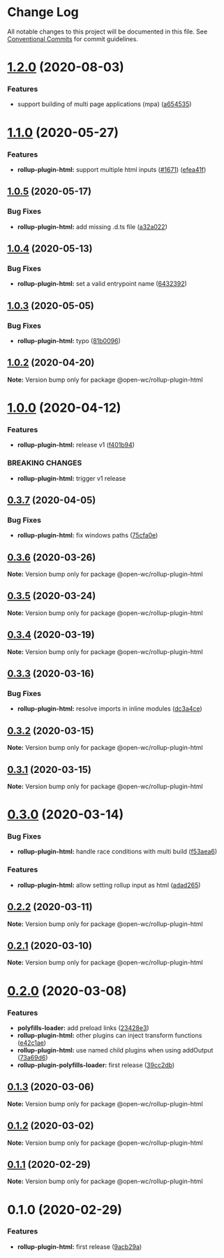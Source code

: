 # Change Log

All notable changes to this project will be documented in this file.
See [Conventional Commits](https://conventionalcommits.org) for commit guidelines.

# [1.2.0](https://github.com/open-wc/open-wc/compare/@open-wc/rollup-plugin-html@1.1.0...@open-wc/rollup-plugin-html@1.2.0) (2020-08-03)


### Features

* support building of multi page applications (mpa) ([a654535](https://github.com/open-wc/open-wc/commit/a65453576c42794958e90b9765000f99117097bd))





# [1.1.0](https://github.com/open-wc/open-wc/compare/@open-wc/rollup-plugin-html@1.0.5...@open-wc/rollup-plugin-html@1.1.0) (2020-05-27)


### Features

* **rollup-plugin-html:** support multiple html inputs ([#1671](https://github.com/open-wc/open-wc/issues/1671)) ([efea41f](https://github.com/open-wc/open-wc/commit/efea41f64cf384a7b16337fc76247d6e82645a6d))





## [1.0.5](https://github.com/open-wc/open-wc/compare/@open-wc/rollup-plugin-html@1.0.4...@open-wc/rollup-plugin-html@1.0.5) (2020-05-17)


### Bug Fixes

* **rollup-plugin-html:** add missing .d.ts file ([a32a022](https://github.com/open-wc/open-wc/commit/a32a02255bc8df5fc784900aee8f61dcf1876758))





## [1.0.4](https://github.com/open-wc/open-wc/compare/@open-wc/rollup-plugin-html@1.0.3...@open-wc/rollup-plugin-html@1.0.4) (2020-05-13)


### Bug Fixes

* **rollup-plugin-html:** set a valid entrypoint name ([6432392](https://github.com/open-wc/open-wc/commit/64323923e9dd99fb14328108bcdf2cfa210a6678))





## [1.0.3](https://github.com/open-wc/open-wc/compare/@open-wc/rollup-plugin-html@1.0.2...@open-wc/rollup-plugin-html@1.0.3) (2020-05-05)


### Bug Fixes

* **rollup-plugin-html:** typo ([81b0096](https://github.com/open-wc/open-wc/commit/81b0096f9737f8dfea69688afd249ba5c968af84))





## [1.0.2](https://github.com/open-wc/open-wc/compare/@open-wc/rollup-plugin-html@1.0.0...@open-wc/rollup-plugin-html@1.0.2) (2020-04-20)

**Note:** Version bump only for package @open-wc/rollup-plugin-html





# [1.0.0](https://github.com/open-wc/open-wc/compare/@open-wc/rollup-plugin-html@0.3.7...@open-wc/rollup-plugin-html@1.0.0) (2020-04-12)


### Features

* **rollup-plugin-html:** release v1 ([f401b94](https://github.com/open-wc/open-wc/commit/f401b94e7e8dcb6aa9097e5c33d6f052b8f4dee1))


### BREAKING CHANGES

* **rollup-plugin-html:** trigger v1 release





## [0.3.7](https://github.com/open-wc/open-wc/compare/@open-wc/rollup-plugin-html@0.3.6...@open-wc/rollup-plugin-html@0.3.7) (2020-04-05)


### Bug Fixes

* **rollup-plugin-html:** fix windows paths ([75cfa0e](https://github.com/open-wc/open-wc/commit/75cfa0ecf40705b389719482a326485a5fe7f5be))





## [0.3.6](https://github.com/open-wc/open-wc/compare/@open-wc/rollup-plugin-html@0.3.5...@open-wc/rollup-plugin-html@0.3.6) (2020-03-26)

**Note:** Version bump only for package @open-wc/rollup-plugin-html





## [0.3.5](https://github.com/open-wc/open-wc/compare/@open-wc/rollup-plugin-html@0.3.4...@open-wc/rollup-plugin-html@0.3.5) (2020-03-24)

**Note:** Version bump only for package @open-wc/rollup-plugin-html





## [0.3.4](https://github.com/open-wc/open-wc/compare/@open-wc/rollup-plugin-html@0.3.3...@open-wc/rollup-plugin-html@0.3.4) (2020-03-19)

**Note:** Version bump only for package @open-wc/rollup-plugin-html





## [0.3.3](https://github.com/open-wc/open-wc/compare/@open-wc/rollup-plugin-html@0.3.2...@open-wc/rollup-plugin-html@0.3.3) (2020-03-16)


### Bug Fixes

* **rollup-plugin-html:** resolve imports in inline modules ([dc3a4ce](https://github.com/open-wc/open-wc/commit/dc3a4cef00c0bd457b56a4ba1f3178efee4461c7))





## [0.3.2](https://github.com/open-wc/open-wc/compare/@open-wc/rollup-plugin-html@0.3.1...@open-wc/rollup-plugin-html@0.3.2) (2020-03-15)

**Note:** Version bump only for package @open-wc/rollup-plugin-html





## [0.3.1](https://github.com/open-wc/open-wc/compare/@open-wc/rollup-plugin-html@0.3.0...@open-wc/rollup-plugin-html@0.3.1) (2020-03-15)

**Note:** Version bump only for package @open-wc/rollup-plugin-html





# [0.3.0](https://github.com/open-wc/open-wc/compare/@open-wc/rollup-plugin-html@0.2.2...@open-wc/rollup-plugin-html@0.3.0) (2020-03-14)


### Bug Fixes

* **rollup-plugin-html:** handle race conditions with multi build ([f53aea6](https://github.com/open-wc/open-wc/commit/f53aea6f8cedccddcd993bf082debdcf325470e4))


### Features

* **rollup-plugin-html:** allow setting rollup input as html ([adad265](https://github.com/open-wc/open-wc/commit/adad26542e9388df7dc1244e8def9af623349a11))





## [0.2.2](https://github.com/open-wc/open-wc/compare/@open-wc/rollup-plugin-html@0.2.1...@open-wc/rollup-plugin-html@0.2.2) (2020-03-11)

**Note:** Version bump only for package @open-wc/rollup-plugin-html





## [0.2.1](https://github.com/open-wc/open-wc/compare/@open-wc/rollup-plugin-html@0.2.0...@open-wc/rollup-plugin-html@0.2.1) (2020-03-10)

**Note:** Version bump only for package @open-wc/rollup-plugin-html





# [0.2.0](https://github.com/open-wc/open-wc/compare/@open-wc/rollup-plugin-html@0.1.3...@open-wc/rollup-plugin-html@0.2.0) (2020-03-08)


### Features

* **polyfills-loader:** add preload links ([23428e3](https://github.com/open-wc/open-wc/commit/23428e344154af6826e7db6a72f67533f3bd9511))
* **rollup-plugin-html:** other plugins can inject transform functions ([e42c1ae](https://github.com/open-wc/open-wc/commit/e42c1ae6a04ee5d4004ed23d03b09dc9b287cd83))
* **rollup-plugin-html:** use named child plugins when using addOutput ([73a69d6](https://github.com/open-wc/open-wc/commit/73a69d661ad4224938e02f8897956e79a92c7995))
* **rollup-plugin-polyfills-loader:** first release ([39cc2db](https://github.com/open-wc/open-wc/commit/39cc2db792f7f5914377f00037483d0147b7b61d))





## [0.1.3](https://github.com/open-wc/open-wc/compare/@open-wc/rollup-plugin-html@0.1.2...@open-wc/rollup-plugin-html@0.1.3) (2020-03-06)

**Note:** Version bump only for package @open-wc/rollup-plugin-html





## [0.1.2](https://github.com/open-wc/open-wc/compare/@open-wc/rollup-plugin-html@0.1.1...@open-wc/rollup-plugin-html@0.1.2) (2020-03-02)

**Note:** Version bump only for package @open-wc/rollup-plugin-html





## [0.1.1](https://github.com/open-wc/open-wc/compare/@open-wc/rollup-plugin-html@0.1.0...@open-wc/rollup-plugin-html@0.1.1) (2020-02-29)

**Note:** Version bump only for package @open-wc/rollup-plugin-html





# 0.1.0 (2020-02-29)


### Features

* **rollup-plugin-html:** first release ([9acb29a](https://github.com/open-wc/open-wc/commit/9acb29ac84b0ef7e2b06c57043c9d2c76d5a29c0))
